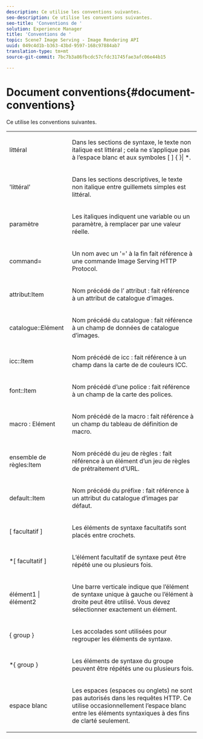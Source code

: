 ```yaml
---
description: Ce utilise les conventions suivantes.
seo-description: Ce utilise les conventions suivantes.
seo-title: 'Conventions de '
solution: Experience Manager
title: 'Conventions de '
topic: Scene7 Image Serving - Image Rendering API
uuid: 049c4d1b-b363-43bd-9597-168c97884ab7
translation-type: tm+mt
source-git-commit: 7bc7b3a86fbcdc57cfdc31745fae3afc06e44b15

---
```



# Document conventions{#document-conventions}

Ce utilise les conventions suivantes.

<table id="simpletable_8C9DB0DA5F2B4C068794415602B768CB"> 
 <tr class="strow"> 
  <td class="stentry"> <p>littéral </p> </td> 
  <td class="stentry"> <p>Dans les sections de syntaxe, le texte non italique est littéral ; cela ne s’applique pas à l’espace blanc et aux symboles [ ] { }| *. </p> </td> 
 </tr> 
 <tr class="strow"> 
  <td class="stentry"> <p>'littéral' </p> </td> 
  <td class="stentry"> <p>Dans les sections descriptives, le texte non italique entre guillemets simples est littéral. </p> </td> 
 </tr> 
 <tr class="strow"> 
  <td class="stentry"> <p> <span class="varname"> paramètre </span> </p> </td> 
  <td class="stentry"> <p>Les italiques indiquent une variable ou un paramètre, à remplacer par une valeur réelle. </p> </td> 
 </tr> 
 <tr class="strow"> 
  <td class="stentry"> <p> <span class="codeph"> command= </span> </p> </td> 
  <td class="stentry"> <p>Un nom avec un '=' à la fin fait référence à une commande Image Serving HTTP Protocol. </p> </td> 
 </tr> 
 <tr class="strow"> 
  <td class="stentry"> <p> <span class="codeph"> attribut:Item </span> </p> </td> 
  <td class="stentry"> <p>Nom précédé de l’ <span class="codeph"> attribut : fait </span> référence à un attribut de catalogue d’images. </p> </td> 
 </tr> 
 <tr class="strow"> 
  <td class="stentry"> <p> <span class="codeph"> catalogue::Elément </span> </p> </td> 
  <td class="stentry"> <p>Nom précédé du <span class="codeph"> catalogue : fait </span> référence à un champ de données de catalogue d’images. </p> </td> 
 </tr> 
 <tr class="strow"> 
  <td class="stentry"> <p> <span class="codeph"> icc::Item </span> </p> </td> 
  <td class="stentry"> <p>Nom précédé de <span class="codeph"> icc : </span> fait référence à un champ dans la carte de de couleurs ICC. </p> </td> 
 </tr> 
 <tr class="strow"> 
  <td class="stentry"> <p> <span class="codeph"> font::Item </span> </p> </td> 
  <td class="stentry"> <p>Nom précédé d’une <span class="codeph"> police : fait </span> référence à un champ de la carte des polices. </p> </td> 
 </tr> 
 <tr class="strow"> 
  <td class="stentry"> <p> <span class="codeph"> macro : Elément </span> </p> </td> 
  <td class="stentry"> <p>Nom précédé de <span class="codeph"> la macro : fait </span> référence à un champ du tableau de définition de macro. </p> </td> 
 </tr> 
 <tr class="strow"> 
  <td class="stentry"> <p> <span class="codeph"> ensemble de règles:Item </span> </p> </td> 
  <td class="stentry"> <p>Nom précédé du <span class="codeph"> jeu de règles : fait </span> référence à un élément d’un jeu de règles de prétraitement d’URL. </p> </td> 
 </tr> 
 <tr class="strow"> 
  <td class="stentry"> <p> <span class="codeph"> default::Item </span> </p> </td> 
  <td class="stentry"> <p>Nom précédé du préfixe <span class="codeph"> : fait </span> référence à un attribut du catalogue d’images par défaut. </p> </td> 
 </tr> 
 <tr class="strow"> 
  <td class="stentry"> <p> <span class="codeph"> [ <span class="varname"> facultatif </span>] </span> </p> </td> 
  <td class="stentry"> <p>Les éléments de syntaxe facultatifs sont placés entre crochets. </p> </td> 
 </tr> 
 <tr class="strow"> 
  <td class="stentry"> <p> <span class="codeph"> *[ <span class="varname"> facultatif </span>] </span> </p> </td> 
  <td class="stentry"> <p>L’élément <span class="varname"> facultatif </span> de syntaxe peut être répété une ou plusieurs fois. </p> </td> 
 </tr> 
 <tr class="strow"> 
  <td class="stentry"> <p> <span class="codeph"> <span class="varname"> élément1 </span>| <span class="varname"> élément2 </span></span> </p> </td> 
  <td class="stentry"> <p>Une barre verticale indique que l’élément de syntaxe unique à gauche ou l’élément à droite peut être utilisé. Vous devez sélectionner exactement un élément. </p> </td> 
 </tr> 
 <tr class="strow"> 
  <td class="stentry"> <p> <span class="codeph"> { <span class="varname"> group </span>} </span> </p> </td> 
  <td class="stentry"> <p>Les accolades sont utilisées pour regrouper les éléments de syntaxe. </p> </td> 
 </tr> 
 <tr class="strow"> 
  <td class="stentry"> <p> <span class="codeph"> *{ <span class="varname"> group </span>} </span> </p> </td> 
  <td class="stentry"> <p>Les éléments de syntaxe du groupe peuvent être répétés une ou plusieurs fois. </p> </td> 
 </tr> 
 <tr class="strow"> 
  <td class="stentry"> <p>espace blanc </p> </td> 
  <td class="stentry"> <p>Les espaces (espaces ou onglets) ne sont pas autorisés dans les requêtes HTTP. Ce utilise occasionnellement l’espace blanc entre les éléments syntaxiques à des fins de clarté seulement. </p> </td> 
 </tr> 
</table>

